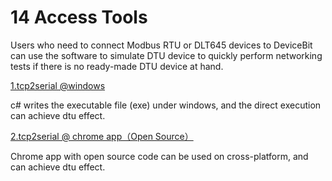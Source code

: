 # 14 Access Tools

Users who need to connect Modbus RTU or DLT645 devices to DeviceBit can use the software to simulate DTU device to quickly perform networking tests if there is no ready-made DTU device at hand.

[1.tcp2serial @windows](https://www.kancloud.cn/xjme/lewei50devicebitusermanual/782650)

c\# writes the executable file \(exe\) under windows, and the direct execution can achieve dtu effect.

[2.tcp2serial @ chrome app（Open Source）](https://www.kancloud.cn/xjme/lewei50devicebitusermanual/782651)

Chrome app with open source code can be used on cross-platform, and can achieve dtu effect.

